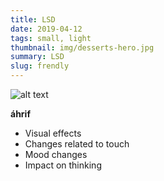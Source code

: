 ```yaml
---
title: LSD
date: 2019-04-12
tags: small, light
thumbnail: img/desserts-hero.jpg
summary: LSD
slug: frendly
---
```


![alt text](https://www.emcdda.europa.eu/imglib/Drugprofiles/LSDmolecular.gif)

__áhrif__

+ Visual effects
+ Changes related to touch
+ Mood changes
+ Impact on thinking

